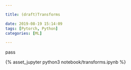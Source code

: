 ```yaml
---

title: (draft)Transforms

date: 2019-08-19 15:14:09
tags: [Pytorch, Python]
categories: [ML]

---
```


pass

<!-- more -->

{% asset_jupyter python3 notebook/transforms.ipynb %}
